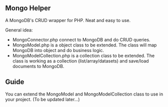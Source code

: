 ## Mongo Helper

A MongoDB's CRUD wrapper for PHP. Neat and easy to use.

General idea:
- MongoConnector.php connect to MongoDB and do CRUD queries.
- MongoModel.php is a object class to be extended. The class will map MongoDB into object and do business logic.
- MongoModelCollection.php is a collection class to be extended. The class is working as a collection (list/array/datasets) and save/load documents to MongoDB.

## Guide

You can extend the MongoModel and MongoModelCollection class to use in your project. 
(To be updated later...)

